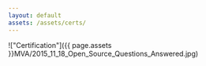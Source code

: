 ```yaml
---
layout: default
assets: /assets/certs/
---
```

!["Certification"]({{ page.assets }}MVA/2015_11_18_Open_Source_Questions_Answered.jpg)
